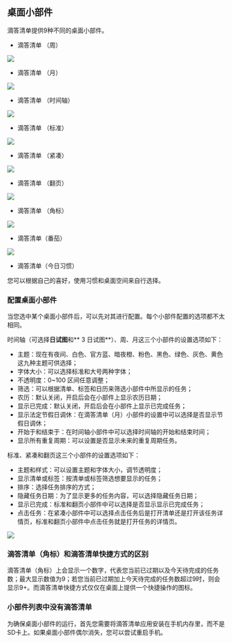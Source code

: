 ## 桌面小部件

滴答清单提供9种不同的桌面小部件。

* 滴答清单 （周）

![](../images/android/widget201.png)

* 滴答清单 （月）

![](../images/android/widget202.png)

* 滴答清单 （时间轴）

![](../images/android/widget207.png)

* 滴答清单 （标准）

![](../images/android/widget203.png)

* 滴答清单 （紧凑）

![](../images/android/widget204.png)

* 滴答清单 （翻页）

![](../images/android/widget205.png)

* 滴答清单 （角标）

![](../images/android/widget206.png)

* 滴答清单（番茄）

![](../images/android/fanqiejishixiaobujian.png)

* 滴答清单（今日习惯）

您可以根据自己的喜好，使用习惯和桌面空间来自行选择。

### 配置桌面小部件

当您选中某个桌面小部件后，可以先对其进行配置。每个小部件配置的选项都不太相同。

时间轴（可选择**日试图**和** 3 日试图**）、周、月这三个小部件的设置选项如下：

* 主题：现在有夜间、白色、官方蓝、暗夜橙、粉色、黑色、绿色、灰色、黄色这九种主题可供选择；
* 字体大小：可以选择标准和大号两种字体；
* 不透明度：0~100 区间任意调整；
* 筛选：可以根据清单、标签和日历来筛选小部件中所显示的任务；
* 农历：默认关闭，开启后会在小部件上显示农历日期；
* 显示已完成：默认关闭，开启后会在小部件上显示已完成任务；
* 显示法定节假日调休：在滴答清单（月）小部件的设置中可以选择是否显示节假日调休；
* 开始于和结束于：在时间轴小部件中可以选择时间轴的开始和结束时间；
* 显示所有重复周期：可以设置是否显示未来的重复周期任务。

标准、紧凑和翻页这三个小部件的设置选项如下：

* 主题和样式：可以设置主题和字体大小，调节透明度；
* 显示清单或标签：按清单或标签筛选想要显示的任务；
* 排序：选择任务排序的方式；
* 隐藏任务日期：为了显示更多的任务内容，可以选择隐藏任务日期；
* 显示已完成：标准和翻页小部件中可以选择是否显示显示已完成任务；
* 点击任务：在紧凑小部件中可以选择点击任务后是打开清单还是打开该任务详情页，标准和翻页小部件中点击任务就是打开任务的详情页。

![](../images/android/widgetsetting.png)


### 滴答清单（角标）和滴答清单快捷方式的区别

滴答清单（角标）上会显示一个数字，代表您当前已过期以及今天待完成的任务数；最大显示数值为9；若您当前已过期加上今天待完成的任务数超过9时，则会显示9+。而滴答清单快捷方式仅仅在桌面上提供一个快捷操作的图标。

### 小部件列表中没有滴答清单

为确保桌面小部件的运行，首先您需要将滴答清单应用安装在手机内存里，而不是SD卡上。如果桌面小部件偶尔消失，您可以尝试重启手机。

